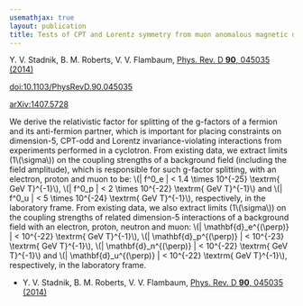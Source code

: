 ```yaml
---
usemathjax: true
layout: publication
title: Tests of CPT and Lorentz symmetry from muon anomalous magnetic dipole moment
---
```


Y. V. Stadnik, B. M. Roberts, V. V. Flambaum, [Phys. Rev. D **90**, 045035 (2014)](http://dx.doi.org/10.1103/PhysRevD.90.045035)

[doi:10.1103/PhysRevD.90.045035](http://dx.doi.org/10.1103/PhysRevD.90.045035)

[arXiv:1407.5728](http://arxiv.org/abs/1407.5728)

We derive the relativistic factor for splitting of the g-factors of a fermion and its anti-fermion partner, which is important for placing constraints on dimension-5, CPT-odd and Lorentz invariance-violating interactions from experiments performed in a cyclotron. From existing data, we extract limits (1\\(\sigma\\)) on the coupling strengths of a background field (including the field amplitude), which is responsible for such g-factor splitting, with an electron, proton and muon to be:
\\(| f^0_e | < 1.4 \times 10^{-25} \textrm{ GeV T}^{-1}\\),
\\(| f^0_p | < 2 \times 10^{-22} \textrm{ GeV T}^{-1}\\) and
\\(| f^0_u | < 5 \times 10^{-24} \textrm{ GeV T}^{-1}\\), respectively, in the laboratory frame. From existing data, we also extract limits (1\\(\sigma\\)) on the coupling strengths of related dimension-5 interactions of a background field with an electron, proton, neutron and muon:
\\(| \mathbf{d}_e^{(\perp)} | < 10^{-22} \textrm{ GeV T}^{-1}\\),
\\(| \mathbf{d}_p^{(\perp)} | < 10^{-23} \textrm{ GeV T}^{-1}\\),
\\(| \mathbf{d}_n^{(\perp)} | < 10^{-22} \textrm{ GeV T}^{-1}\\) and
\\(| \mathbf{d}_u^{(\perp)} | < 10^{-22} \textrm{ GeV T}^{-1}\\),
respectively, in the laboratory frame.

 * Y. V. Stadnik, B. M. Roberts, V. V. Flambaum, [Phys. Rev. D **90**, 045035 (2014)](http://dx.doi.org/10.1103/PhysRevD.90.045035)
